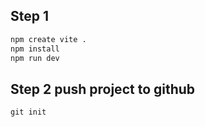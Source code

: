 ## Step 1
```bash
npm create vite .
npm install
npm run dev
```

## Step 2 push project to github
```
git init
```
